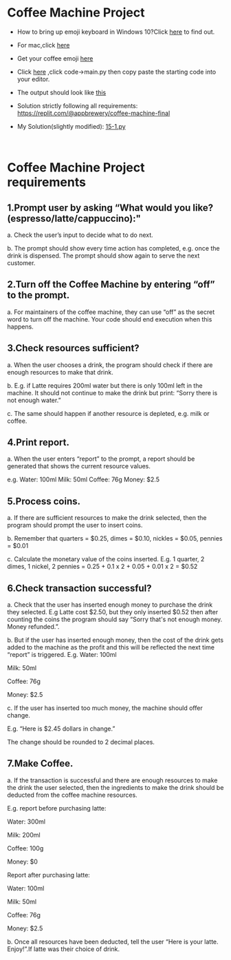 # Coffee Machine Project

* How to bring up emoji keyboard in Windows 10?Click [here](https://support.microsoft.com/en-us/windows/windows-10-keyboard-tips-and-tricks-588e0b72-0fff-6d3f-aeee-6e5116097942) to find out.

* For mac,click [here](https://support.apple.com/en-gb/guide/mac-help/mchlp1560/mac)

* Get your coffee emoji [here](https://emojipedia.org/hot-beverage/)

* Click [here](https://replit.com/@appbrewery/coffee-machine-start) ,click  code->main.py then copy paste the starting code into your editor.

* The output should look like [this](https://replit.com/@appbrewery/coffee-machine-final?embed=1&output=1#main.py)

* Solution strictly following all requirements: https://replit.com/@appbrewery/coffee-machine-final

* My Solution(slightly modified): [15-1.py](https://github.com/priyanka-111-droid/100daysofcode/blob/main/Day015/15-1.py)




<br>

# Coffee Machine Project requirements

## 1.Prompt user by asking “What would you like? (espresso/latte/cappuccino):"

a. Check the user’s input to decide what to do next.

b. The prompt should show every time action has completed, e.g. once the drink is
dispensed. The prompt should show again to serve the next customer.

## 2.Turn off the Coffee Machine by entering “off” to the prompt.
a. For maintainers of the coffee machine, they can use “off” as the secret word to turn off
the machine. Your code should end execution when this happens.

## 3.Check resources sufficient?
a. When the user chooses a drink, the program should check if there are enough
resources to make that drink.

b. E.g. if Latte requires 200ml water but there is only 100ml left in the machine. It should
not continue to make the drink but print: “Sorry there is not enough water.”

c. The same should happen if another resource is depleted, e.g. milk or coffee.

## 4.Print report.
a. When the user enters “report” to the prompt, a report should be generated that shows
the current resource values. 

e.g.
Water: 100ml
Milk: 50ml
Coffee: 76g
Money: $2.5

## 5.Process coins.
a. If there are sufficient resources to make the drink selected, then the program should
prompt the user to insert coins.

b. Remember that quarters = $0.25, dimes = $0.10, nickles = $0.05, pennies = $0.01

c. Calculate the monetary value of the coins inserted. E.g. 1 quarter, 2 dimes, 1 nickel, 2
pennies = 0.25 + 0.1 x 2 + 0.05 + 0.01 x 2 = $0.52

## 6.Check transaction successful?
a. Check that the user has inserted enough money to purchase the drink they selected.
E.g Latte cost $2.50, but they only inserted $0.52 then after counting the coins the
program should say “Sorry that's not enough money. Money refunded.”.

b. But if the user has inserted enough money, then the cost of the drink gets added to the
machine as the profit and this will be reflected the next time “report” is triggered. 
E.g.
Water: 100ml

Milk: 50ml

Coffee: 76g

Money: $2.5


c. If the user has inserted too much money, the machine should offer change.

E.g. “Here is $2.45 dollars in change.”

 The change should be rounded to 2 decimal
places.

## 7.Make Coffee.
a. If the transaction is successful and there are enough resources to make the drink the
user selected, then the ingredients to make the drink should be deducted from the
coffee machine resources.

E.g. report before purchasing latte:

Water: 300ml

Milk: 200ml

Coffee: 100g

Money: $0

Report after purchasing latte:

Water: 100ml

Milk: 50ml

Coffee: 76g

Money: $2.5


b. Once all resources have been deducted, tell the user “Here is your latte. Enjoy!”.If
latte was their choice of drink.

